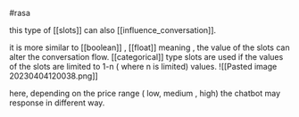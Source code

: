 #rasa 

this type of [[slots]] can also [[influence_conversation]]. 

it is more similar to [[boolean]] , [[float]] meaning , the value of the slots can alter the conversation flow. 
[[categorical]] type slots are used if the values of the slots are limited to 1-n ( where n is limited) values. 
![[Pasted image 20230404120038.png]]

here, depending on the price range ( low, medium , high) the chatbot may response in different way. 

